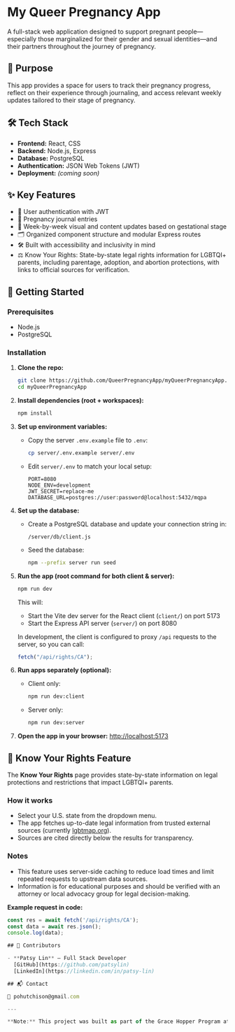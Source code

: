# My Queer Pregnancy App

A full-stack web application designed to support pregnant people—especially those marginalized for their gender and sexual identities—and their partners throughout the journey of pregnancy.

## 🌈 Purpose

This app provides a space for users to track their pregnancy progress, reflect on their experience through journaling, and access relevant weekly updates tailored to their stage of pregnancy.

## 🛠️ Tech Stack

- **Frontend:** React, CSS
- **Backend:** Node.js, Express
- **Database:** PostgreSQL
- **Authentication:** JSON Web Tokens (JWT)
- **Deployment:** _(coming soon)_

## ✨ Key Features

- 🔐 User authentication with JWT
- 📖 Pregnancy journal entries
- 📆 Week-by-week visual and content updates based on gestational stage
- 🗂️ Organized component structure and modular Express routes
- 🛠️ Built with accessibility and inclusivity in mind
- ⚖️ Know Your Rights: State-by-state legal rights information for LGBTQI+ parents, including parentage, adoption, and abortion protections, with links to official sources for verification.

## 🚀 Getting Started

### Prerequisites

- Node.js
- PostgreSQL

### Installation

1. **Clone the repo:**

   ```bash
   git clone https://github.com/QueerPregnancyApp/myQueerPregnancyApp.git
   cd myQueerPregnancyApp
   ```

2. **Install dependencies (root + workspaces):**

   ```bash
   npm install
   ```

3. **Set up environment variables:**

   - Copy the server `.env.example` file to `.env`:
     ```bash
     cp server/.env.example server/.env
     ```
   - Edit `server/.env` to match your local setup:
     ```
     PORT=8080
     NODE_ENV=development
     JWT_SECRET=replace-me
     DATABASE_URL=postgres://user:password@localhost:5432/mqpa
     ```

4. **Set up the database:**

   - Create a PostgreSQL database and update your connection string in:
     ```
     /server/db/client.js
     ```
   - Seed the database:
     ```bash
     npm --prefix server run seed
     ```

5. **Run the app (root command for both client & server):**

   ```bash
   npm run dev
   ```

   This will:

   - Start the Vite dev server for the React client (`client/`) on port 5173
   - Start the Express API server (`server/`) on port 8080

   In development, the client is configured to proxy `/api` requests to the server, so you can call:

   ```js
   fetch("/api/rights/CA");
   ```

6. **Run apps separately (optional):**

   - Client only:
     ```bash
     npm run dev:client
     ```
   - Server only:
     ```bash
     npm run dev:server
     ```

7. **Open the app in your browser:**
   [http://localhost:5173](http://localhost:5173)

## 📖 Know Your Rights Feature

The **Know Your Rights** page provides state-by-state information on legal protections and restrictions that impact LGBTQI+ parents.

### How it works

- Select your U.S. state from the dropdown menu.
- The app fetches up-to-date legal information from trusted external sources (currently [lgbtmap.org](https://www.lgbtmap.org/)).
- Sources are cited directly below the results for transparency.

### Notes

- This feature uses server-side caching to reduce load times and limit repeated requests to upstream data sources.
- Information is for educational purposes and should be verified with an attorney or local advocacy group for legal decision-making.

**Example request in code:**

```js
const res = await fetch('/api/rights/CA');
const data = await res.json();
console.log(data);

## 🤝 Contributors

- **Patsy Lin** – Full Stack Developer
  [GitHub](https://github.com/patsylin)
  [LinkedIn](https://linkedin.com/in/patsy-lin)

## 📬 Contact

📧 pohutchison@gmail.com

---

**Note:** This project was built as part of the Grace Hopper Program at Fullstack Academy.
```
